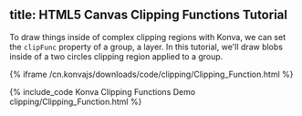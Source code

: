 title: HTML5 Canvas Clipping Functions Tutorial
---

To draw things inside of complex clipping regions with Konva, we can set the `clipFunc`
property of a group, a layer.
In this tutorial, we'll draw blobs inside of a two circles clipping region applied to a group.

{% iframe /cn.konvajs/downloads/code/clipping/Clipping_Function.html %}

{% include_code Konva Clipping Functions Demo clipping/Clipping_Function.html %}
